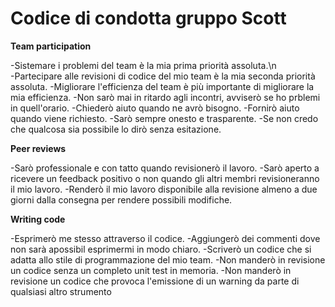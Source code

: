 # Codice di condotta gruppo Scott


**Team participation**

-Sistemare i problemi del team è la mia prima priorità assoluta.\n  
-Partecipare alle revisioni di codice del mio team è la mia seconda priorità assoluta.
-Migliorare l'efficienza del team è più importante di migliorare la mia efficienza.
-Non sarò mai in ritardo agli incontri, avviserò se ho prblemi in quell'orario.
-Chiederò aiuto quando ne avrò bisogno.
-Fornirò aiuto quando viene richiesto.
-Sarò sempre onesto e trasparente.
-Se non credo che qualcosa sia possibile lo dirò senza esitazione.

**Peer reviews**

-Sarò professionale e con tatto quando revisionerò il lavoro.
-Sarò aperto a ricevere un feedback positivo o non quando gli altri membri revisioneranno il mio lavoro.
-Renderò il mio lavoro disponibile alla revisione almeno a due giorni dalla consegna per rendere possibili modifiche.

**Writing code**

-Esprimerò me stesso attraverso il codice.
-Aggiungerò dei commenti dove non sarà apossibil esprimermi in modo chiaro.
-Scriverò un codice che si adatta allo stile di programmazione del mio team.
-Non manderò in revisione un codice senza un completo unit test in memoria.
-Non manderò in revisione un codice che provoca l'emissione di un warning da parte di qualsiasi altro strumento